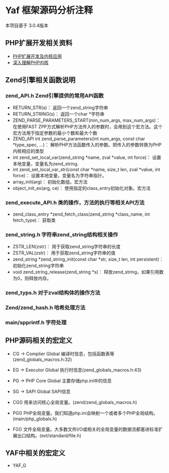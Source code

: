 # Yaf 框架源码分析注释

本项目基于 3.0.4版本

## PHP扩展开发相关资料

- [PHP扩展开发及内核应用](http://www.cunmou.com/phpbook/index.md)
- [深入理解PHP内核](http://www.php-internals.com/)


## Zend引擎相关函数说明

### zend_API.h Zend引擎提供的常用API函数

 - RETURN_STR(s)： 返回一个zend_string字符串
 - RETURN_STRING(s)： 返回一个char *字符串
 - ZEND_PARSE_PARAMETERS_START(min_num_args, max_num_args)： 在使用FAST ZPP方式解析PHP方法传入的参数时，会用到这个宏方法。这个宏方法用于指定参数的最小个数和最大个数
 - ZEND_API int zend_parse_parameters(int num_args, const char *type_spec, ...)： 解析PHP方法函数传入的参数。把传入的参数转换为PHP内核相应的类型
 - int zend_set_local_var(zend_string *name, zval *value, int force)： 设置本地变量，变量名为zend_string.
 - int zend_set_local_var_str(const char *name, size_t len, zval *value, int force)： 设置本地变量，变量名为字符串指针。
 - array_init(arg)： 初始化数组。宏方法
 - object_init_ex(arg, ce)： 使用指定的class_entry初始化对象。宏方法

### zend_execute_API.h 类的操作，方法的执行等相关API方法

 - zend_class_entry *zend_fetch_class(zend_string *class_name, int fetch_type)： 获取类

### zend_string.h 字符串zend_string结构相关操作

 - ZSTR_LEN(zstr)： 用于获取zend_string字符串的长度
 - ZSTR_VAL(zstr)： 用于获取zend_string字符串的值
 - zend_string *zend_string_init(const char *str, size_t len, int persistent)： 初始化zend_string字符串
 - void zend_string_release(zend_string *s)： 释放zend_string，如果引用数为0，则释放内存。

### zend_typs.h 对于zval结构体的操作方法

### Zend/zend_hash.h 哈希处理方法

### main/spprintf.h 字符处理


## PHP源码相关的宏定义

 - CG    -> Complier Global      编译时信息，包括函数表等(zend_globals_macros.h:32)
 - EG    -> Executor Global      执行时信息(zend_globals_macros.h:43)
 - PG    -> PHP Core Global      主要存储php.ini中的信息
 - SG    -> SAPI Global          SAPI信息

 - CG() 用来访问核心全局变量。(zend/zend_globals_macros.h)
 - PG() PHP全局变量。我们知道php.ini会映射一个或者多个PHP全局结构。(main/php_globals.h)
 - FG() 文件全局变量。大多数文件I/O或相关的全局变量的数据流都塞进标准扩展出口结构。(ext/standard/file.h)

## YAF中相关的宏定义

 - YAF_G
